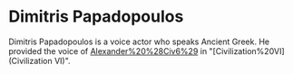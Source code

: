 # Dimitris Papadopoulos

Dimitris Papadopoulos is a voice actor who speaks Ancient Greek. He provided the voice of [Alexander%20%28Civ6%29](Alexander) in "[Civilization%20VI](Civilization VI)".